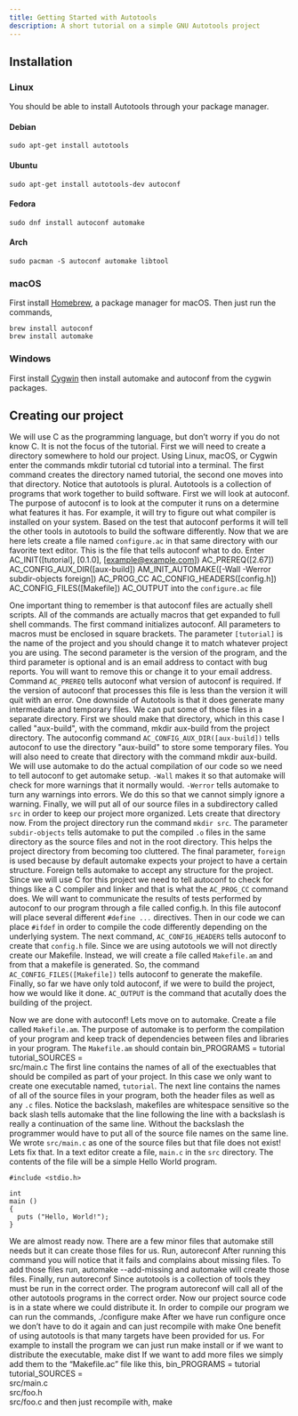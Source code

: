 ```yaml
---
title: Getting Started with Autotools
description: A short tutorial on a simple GNU Autotools project
---
```

## Installation
### Linux
You should be able to install Autotools through your package manager.

#### Debian
    sudo apt-get install autotools

#### Ubuntu
    sudo apt-get install autotools-dev autoconf

#### Fedora
    sudo dnf install autoconf automake

#### Arch
    sudo pacman -S autoconf automake libtool

### macOS
First install [Homebrew](https://brew.sh/), a package manager for macOS. Then just run the commands,

    brew install autoconf
    brew install automake

### Windows
First install [Cygwin](https://cygwin.com) then install automake and autoconf from the cygwin packages.

## Creating our project

We will use C as the programming language, but don’t worry if you do not know C. It is not the focus of the tutorial. First we will need to create a directory somewhere to hold our project. Using Linux, macOS, or Cygwin enter the commands
    mkdir tutorial
    cd tutorial
into a terminal. The first command creates the directory named tutorial, the second one moves into that directory. Notice that autotools is plural. Autotools is a collection of programs that work together to build software. First we will look at autoconf. The purpose of autoconf is to look at the computer it runs on a determine what features it has. For example, it will try to figure out what compiler is installed on your system. Based on the test that autoconf performs it will tell the other tools in autotools to build the software differently. Now that we are here lets create a file named `configure.ac` in that same directory with our favorite text editor. This is the file that tells autoconf what to do. Enter
    AC_INIT([tutorial], [0.1.0], [example@example.com])
    AC_PREREQ([2.67])
    AC_CONFIG_AUX_DIR([aux-build])
    AM_INIT_AUTOMAKE([-Wall -Werror subdir-objects foreign])
    AC_PROG_CC
    AC_CONFIG_HEADERS([config.h])
    AC_CONFIG_FILES([Makefile])
    AC_OUTPUT
into the `configure.ac` file

One important thing to remember is that autoconf files are actually shell scripts. All of the commands are actually macros that get expanded to full shell commands. The first command initializes autoconf. All parameters to macros must be enclosed in square brackets. The parameter `[tutorial]` is the name of the project and you should change it to match whatever project you are using. The second parameter is the version of the program, and the third parameter is optional and is an email address to contact with bug reports. You will want to remove this or change it to your email address. Command `AC_PREREQ` tells autoconf what version of autoconf is required. If the version of autoconf that processes this file is less than the version it will quit with an error. One downside of Autotools is that it does generate many intermediate and temporary files. We can put some of those files in a separate directory. First we should make that directory, which in this case I called "aux-build", with the command,
    mkdir aux-build
from the project directory. The autoconfig command `AC_CONFIG_AUX_DIR([aux-build])` tells autoconf to use the directory "aux-build" to store some temporary files. You will also need to create that directory with the command mkdir aux-build. We will use automake to do the actual compilation of our code so we need to tell autoconf to get automake setup. `-Wall` makes it so that automake will check for more warnings that it normally would. `-Werror` tells automake to turn any warnings into errors. We do this so that we cannot simply ignore a warning. Finally, we will put all of our source files in a subdirectory called `src` in order to keep our project more organized. Lets create that directory now. From the project directory run the command `mkdir src`. The parameter `subdir-objects` tells automake to put the compiled `.o` files in the same directory as the source files and not in the root directory. This helps the project directory from becoming too cluttered. The final parameter, `foreign` is used because by default automake expects your project to have a certain structure. Foreign tells automake to accept any structure for the project. Since we will use C for this project we need to tell autoconf to check for things like a C compiler and linker and that is what the `AC_PROG_CC` command does. We will want to communicate the results of tests performed by autoconf to our program through a file called config.h. In this file autoconf will place several different `#define ...` directives. Then in our code we can place `#ifdef` in order to compile the code differently depending on the underlying system. The next command, `AC_CONFIG_HEADERS` tells autoconf to create that `config.h` file. Since we are using autotools we will not directly create our Makefile. Instead, we will create a file called `Makefile.am` and from that a makefile is generated. So, the command `AC_CONFIG_FILES([Makefile])` tells autoconf to generate the makefile. Finally, so far we have only told autoconf, if we were to build the project, how we would like it done. `AC_OUTPUT` is the command that acutally does the building of the project.

Now we are done with autoconf! Lets move on to automake. Create a file called `Makefile.am`. The purpose of automake is to perform the compilation of your program and keep track of dependencies between files and libraries in your program. The `Makefile.am` should contain
    bin_PROGRAMS = tutorial
    tutorial_SOURCES = \
        src/main.c
The first line contains the names of all of the exectuables that should be compiled as part of your project. In this case we only want to create one executable named, `tutorial`. The next line contains the names of all of the source files in your program, both the header files as well as any `.c` files. Notice the backslash, makefiles are whitespace sensitive so the back slash tells automake that the line following the line with a backslash is really a continuation of the same line. Without the backslash the programmer would have to put all of the source file names on the same line. We wrote `src/main.c` as one of the source files but that file does not exist! Lets fix that. In a text editor create a file, `main.c` in the `src` directory. The contents of the file will be a simple Hello World program.

    #include <stdio.h>
    
    int
    main ()
    {
      puts ("Hello, World!");
    }

We are almost ready now. There are a few minor files that automake still needs but it can create those files for us. Run,
    autoreconf
After running this command you will notice that it fails and complains about missing files. To add those files run,
    automake --add-missing
and automake will create those files. Finally, run
    autoreconf
Since autotools is a collection of tools they must be run in the correct order. The program autoreconf will call all of the other autotools programs in the correct order. Now our project source code is in a state where we could distribute it. In order to compile our program we can run the commands,
    ./configure
    make
After we have run configure once we don’t have to do it again and can just recompile with
    make
One benefit of using autotools is that many targets have been provided for us. For example to install the program we can just run
    make install
or if we want to distribute the executable,
    make dist
If we want to add more files we simply add them to the “Makefile.ac” file like this,
    bin_PROGRAMS = tutorial
    tutorial_SOURCES = \
            src/main.c \
            src/foo.h \
            src/foo.c
and then just recompile with,
    make
